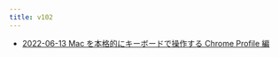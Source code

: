 ```yaml
---
title: v102
---
```



- [2022-06-13 Mac を本格的にキーボードで操作する Chrome Profile 編](./../../../../../d/2022/06/13/Mac_を本格的にキーボードで操作する_Chrome_Profile_編.md)




